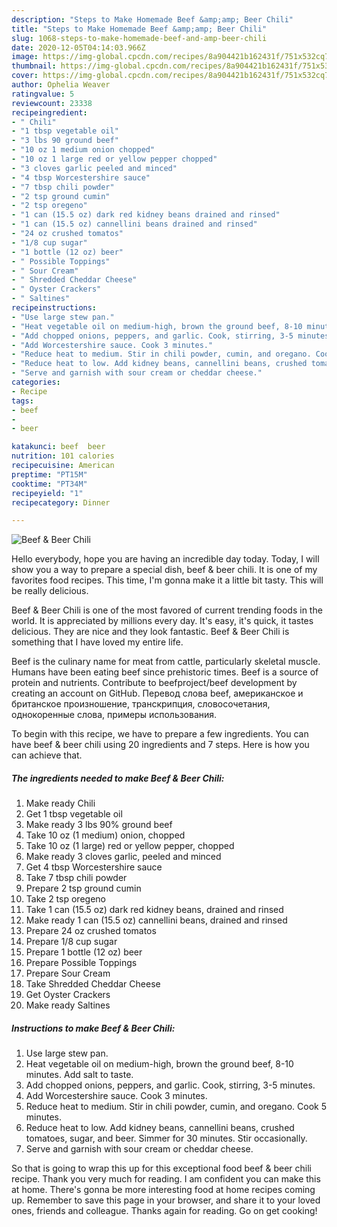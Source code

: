 ```yaml
---
description: "Steps to Make Homemade Beef &amp;amp; Beer Chili"
title: "Steps to Make Homemade Beef &amp;amp; Beer Chili"
slug: 1068-steps-to-make-homemade-beef-and-amp-beer-chili
date: 2020-12-05T04:14:03.966Z
image: https://img-global.cpcdn.com/recipes/8a904421b162431f/751x532cq70/beef-beer-chili-recipe-main-photo.jpg
thumbnail: https://img-global.cpcdn.com/recipes/8a904421b162431f/751x532cq70/beef-beer-chili-recipe-main-photo.jpg
cover: https://img-global.cpcdn.com/recipes/8a904421b162431f/751x532cq70/beef-beer-chili-recipe-main-photo.jpg
author: Ophelia Weaver
ratingvalue: 5
reviewcount: 23338
recipeingredient:
- " Chili"
- "1 tbsp vegetable oil"
- "3 lbs 90 ground beef"
- "10 oz 1 medium onion chopped"
- "10 oz 1 large red or yellow pepper chopped"
- "3 cloves garlic peeled and minced"
- "4 tbsp Worcestershire sauce"
- "7 tbsp chili powder"
- "2 tsp ground cumin"
- "2 tsp oregeno"
- "1 can (15.5 oz) dark red kidney beans drained and rinsed"
- "1 can (15.5 oz) cannellini beans drained and rinsed"
- "24 oz crushed tomatos"
- "1/8 cup sugar"
- "1 bottle (12 oz) beer"
- " Possible Toppings"
- " Sour Cream"
- " Shredded Cheddar Cheese"
- " Oyster Crackers"
- " Saltines"
recipeinstructions:
- "Use large stew pan."
- "Heat vegetable oil on medium-high, brown the ground beef, 8-10 minutes. Add salt to taste."
- "Add chopped onions, peppers, and garlic. Cook, stirring, 3-5 minutes."
- "Add Worcestershire sauce. Cook 3 minutes."
- "Reduce heat to medium. Stir in chili powder, cumin, and oregano. Cook 5 minutes."
- "Reduce heat to low. Add kidney beans, cannellini beans, crushed tomatoes, sugar, and beer. Simmer for 30 minutes. Stir occasionally."
- "Serve and garnish with sour cream or cheddar cheese."
categories:
- Recipe
tags:
- beef
- 
- beer

katakunci: beef  beer 
nutrition: 101 calories
recipecuisine: American
preptime: "PT15M"
cooktime: "PT34M"
recipeyield: "1"
recipecategory: Dinner

---
```



![Beef &amp; Beer Chili](https://img-global.cpcdn.com/recipes/8a904421b162431f/751x532cq70/beef-beer-chili-recipe-main-photo.jpg)

Hello everybody, hope you are having an incredible day today. Today, I will show you a way to prepare a special dish, beef &amp; beer chili. It is one of my favorites food recipes. This time, I'm gonna make it a little bit tasty. This will be really delicious.

Beef &amp; Beer Chili is one of the most favored of current trending foods in the world. It is appreciated by millions every day. It's easy, it's quick, it tastes delicious. They are nice and they look fantastic. Beef &amp; Beer Chili is something that I have loved my entire life.

Beef is the culinary name for meat from cattle, particularly skeletal muscle. Humans have been eating beef since prehistoric times. Beef is a source of protein and nutrients. Contribute to beefproject/beef development by creating an account on GitHub. Перевод слова beef, американское и британское произношение, транскрипция, словосочетания, однокоренные слова, примеры использования.


To begin with this recipe, we have to prepare a few ingredients. You can have beef &amp; beer chili using 20 ingredients and 7 steps. Here is how you can achieve that.

<!--inarticleads1-->

##### The ingredients needed to make Beef &amp; Beer Chili:

1. Make ready  Chili
1. Get 1 tbsp vegetable oil
1. Make ready 3 lbs 90% ground beef
1. Take 10 oz (1 medium) onion, chopped
1. Take 10 oz (1 large) red or yellow pepper, chopped
1. Make ready 3 cloves garlic, peeled and minced
1. Get 4 tbsp Worcestershire sauce
1. Take 7 tbsp chili powder
1. Prepare 2 tsp ground cumin
1. Take 2 tsp oregeno
1. Take 1 can (15.5 oz) dark red kidney beans, drained and rinsed
1. Make ready 1 can (15.5 oz) cannellini beans, drained and rinsed
1. Prepare 24 oz crushed tomatos
1. Prepare 1/8 cup sugar
1. Prepare 1 bottle (12 oz) beer
1. Prepare  Possible Toppings
1. Prepare  Sour Cream
1. Take  Shredded Cheddar Cheese
1. Get  Oyster Crackers
1. Make ready  Saltines




<!--inarticleads2-->

##### Instructions to make Beef &amp; Beer Chili:

1. Use large stew pan.
1. Heat vegetable oil on medium-high, brown the ground beef, 8-10 minutes. Add salt to taste.
1. Add chopped onions, peppers, and garlic. Cook, stirring, 3-5 minutes.
1. Add Worcestershire sauce. Cook 3 minutes.
1. Reduce heat to medium. Stir in chili powder, cumin, and oregano. Cook 5 minutes.
1. Reduce heat to low. Add kidney beans, cannellini beans, crushed tomatoes, sugar, and beer. Simmer for 30 minutes. Stir occasionally.
1. Serve and garnish with sour cream or cheddar cheese.




So that is going to wrap this up for this exceptional food beef &amp; beer chili recipe. Thank you very much for reading. I am confident you can make this at home. There's gonna be more interesting food at home recipes coming up. Remember to save this page in your browser, and share it to your loved ones, friends and colleague. Thanks again for reading. Go on get cooking!
